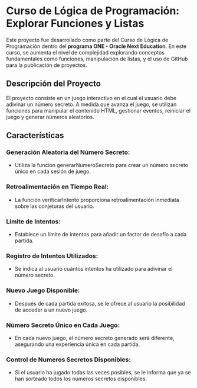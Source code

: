 # Curso de Lógica de Programación: Explorar Funciones y Listas

Este proyecto fue desarrollado como parte del Curso de Lógica de Programación dentro del **programa ONE - Oracle Next Education**. En este curso, se aumenta el nivel de complejidad explorando conceptos fundamentales como funciones, manipulación de listas, y el uso de GitHub para la publicación de proyectos.

## Descripción del Proyecto

El proyecto consiste en un juego interactivo en el cual el usuario debe adivinar un número secreto. A medida que avanza el juego, se utilizan funciones para manipular el contenido HTML, gestionar eventos, reiniciar el juego y generar números aleatorios.

## Características
### Generación Aleatoria del Número Secreto:
* Utiliza la función generarNumeroSecreto para crear un número secreto único en cada sesión de juego.
### Retroalimentación en Tiempo Real:
* La función verificarIntento proporciona retroalimentación inmediata sobre las conjeturas del usuario.
### Límite de Intentos:
* Establece un límite de intentos para añadir un factor de desafío a cada partida.
### Registro de Intentos Utilizados:
* Se indica al usuario cuántos intentos ha utilizado para adivinar el número secreto.
### Nuevo Juego Disponible:
* Después de cada partida exitosa, se le ofrece al usuario la posibilidad de acceder a un nuevo juego.
### Número Secreto Único en Cada Juego:
* En cada nuevo juego, el número secreto generado será diferente, asegurando una experiencia única en cada partida.
### Control de Numeros Secretos Disponibles:
* Si el usuario ha jugado todas las veces posibles, se le informa que ya se han sorteado todos los números secretos disponibles.

